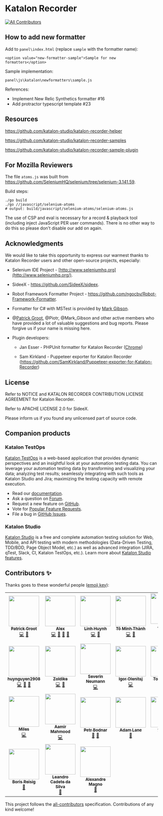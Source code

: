 # Katalon Recorder
<!-- ALL-CONTRIBUTORS-BADGE:START - Do not remove or modify this section -->
[![All Contributors](https://img.shields.io/badge/all_contributors-24-orange.svg?style=flat-square)](#contributors-)
<!-- ALL-CONTRIBUTORS-BADGE:END -->

## How to add new formatter

Add to `panel\index.html` (replace `sample` with the formatter name):

```
<option value="new-formatter-sample">Sample for new formatters</option>
```

Sample implementation:
```
panel\js\katalon\newformatters\sample.js
```

References:
* Implement New Relic Synthetics formatter #16
* Add protractor typescript template #23

## Resources

https://github.com/katalon-studio/katalon-recorder-helper

https://github.com/katalon-studio/katalon-recorder-samples

https://github.com/katalon-studio/katalon-recorder-sample-plugin

## For Mozilla Reviewers

The file `atoms.js` was built from https://github.com/SeleniumHQ/selenium/tree/selenium-3.141.59.

Build steps:
```
./go build
./go //javascript/selenium-atoms
# output: build/javascript/selenium-atoms/selenium-atoms.js
```

The use of CSP and eval is necessary for a record & playback tool (including inject JavaScript PER user commands). There is no other way to do this so please don't disable our add on again.

## Acknowledgments

We would like to take this opportunity to express our warmest thanks to Katalon Recorder users and other open-source projects, especially:

* Selenium IDE Project - [http://www.seleniumhq.org](http://www.seleniumhq.org/).

* SideeX - https://github.com/SideeX/sideex.

* Robot Framework Formatter Project - https://github.com/ngocbv/Robot-Framework-Formatter.

* Formatter for C# with MSTest is provided by [Mark Gibson](https://forum.katalon.com/discussion/4209/export-to-c-with-webdriver-and-mstest).

* @[Patrick Groot](https://github.com/pgroot91), @Piotr, @Mark_Gibson and other active members who have provided a lot of valuable suggestions and bug reports. Please forgive us if your name is missing here.

* Plugin developers:

  * Jan Esser - PHPUnit formatter for Katalon Recorder ([Chrome](https://chrome.google.com/webstore/detail/phpunit-formatter-for-kat/gelokgfkbnkkcdbokielchgpfnphoalk?utm_source=chrome-ntp-icon))

  * Sam Kirkland - Puppeteer exporter for Katalon Recorder (https://github.com/SamKirkland/Puppeteer-exporter-for-Katalon-Recorder)

## License

Refer to NOTICE and KATALON RECORDER CONTRIBUTION LICENSE AGREEMENT for Katalon Recorder.

Refer to APACHE LICENSE 2.0 for SideeX.

Please inform us if you found any unlicensed part of source code.

## Companion products

### Katalon TestOps

[Katalon TestOps](https://analytics.katalon.com) is a web-based application that provides dynamic perspectives and an insightful look at your automation testing data. You can leverage your automation testing data by transforming and visualizing your data; analyzing test results; seamlessly integrating with such tools as Katalon Studio and Jira; maximizing the testing capacity with remote execution.

* Read our [documentation](https://docs.katalon.com/katalon-analytics/docs/overview.html).
* Ask a question on [Forum](https://forum.katalon.com/categories/katalon-analytics).
* Request a new feature on [GitHub](CONTRIBUTING.md).
* Vote for [Popular Feature Requests](https://github.com/katalon-analytics/katalon-analytics/issues?q=is%3Aopen+is%3Aissue+label%3Afeature-request+sort%3Areactions-%2B1-desc).
* File a bug in [GitHub Issues](https://github.com/katalon-analytics/katalon-analytics/issues).

### Katalon Studio
[Katalon Studio](https://www.katalon.com) is a free and complete automation testing solution for Web, Mobile, and API testing with modern methodologies (Data-Driven Testing, TDD/BDD, Page Object Model, etc.) as well as advanced integration (JIRA, qTest, Slack, CI, Katalon TestOps, etc.). Learn more about [Katalon Studio features](https://www.katalon.com/features/).

## Contributors ✨

Thanks goes to these wonderful people ([emoji key](https://allcontributors.org/docs/en/emoji-key)):

<!-- ALL-CONTRIBUTORS-LIST:START - Do not remove or modify this section -->
<!-- prettier-ignore-start -->
<!-- markdownlint-disable -->
<table>
  <tr>
    <td align="center"><a href="https://patrickgroot.com/"><img src="https://avatars.githubusercontent.com/u/6934501?v=4?s=100" width="100px;" alt=""/><br /><sub><b>Patrick Groot</b></sub></a><br /><a href="https://github.com/katalon-studio/katalon-recorder/commits?author=pgroot91" title="Code">💻</a> <a href="#question-pgroot91" title="Answering Questions">💬</a></td>
    <td align="center"><a href="https://github.com/devalex88"><img src="https://avatars.githubusercontent.com/u/36872529?v=4?s=100" width="100px;" alt=""/><br /><sub><b>Alex</b></sub></a><br /><a href="https://github.com/katalon-studio/katalon-recorder/commits?author=devalex88" title="Code">💻</a> <a href="#maintenance-devalex88" title="Maintenance">🚧</a> <a href="#question-devalex88" title="Answering Questions">💬</a> <a href="https://github.com/katalon-studio/katalon-recorder/pulls?q=is%3Apr+reviewed-by%3Adevalex88" title="Reviewed Pull Requests">👀</a></td>
    <td align="center"><a href="https://github.com/linhhuynhtruc"><img src="https://avatars.githubusercontent.com/u/44353766?v=4?s=100" width="100px;" alt=""/><br /><sub><b>Linh Huynh</b></sub></a><br /><a href="https://github.com/katalon-studio/katalon-recorder/commits?author=linhhuynhtruc" title="Code">💻</a> <a href="#maintenance-linhhuynhtruc" title="Maintenance">🚧</a></td>
    <td align="center"><a href="https://dafuqisthatblog.wordpress.com/"><img src="https://avatars.githubusercontent.com/u/16775806?v=4?s=100" width="100px;" alt=""/><br /><sub><b>Tô Minh Thành</b></sub></a><br /><a href="https://github.com/katalon-studio/katalon-recorder/commits?author=minhthanh3145" title="Code">💻</a> <a href="#maintenance-minhthanh3145" title="Maintenance">🚧</a></td>
    <td align="center"><a href="https://github.com/anthonybriand"><img src="https://avatars.githubusercontent.com/u/1897855?v=4?s=100" width="100px;" alt=""/><br /><sub><b>Anthony BRIAND</b></sub></a><br /><a href="https://github.com/katalon-studio/katalon-recorder/commits?author=anthonybriand" title="Code">💻</a></td>
    <td align="center"><a href="https://github.com/sonpham96"><img src="https://avatars.githubusercontent.com/u/18463816?v=4?s=100" width="100px;" alt=""/><br /><sub><b>sonpham96</b></sub></a><br /><a href="https://github.com/katalon-studio/katalon-recorder/commits?author=sonpham96" title="Code">💻</a> <a href="#maintenance-sonpham96" title="Maintenance">🚧</a></td>
    <td align="center"><a href="https://github.com/UpUpDwnDwnLftRt"><img src="https://avatars.githubusercontent.com/u/20846401?v=4?s=100" width="100px;" alt=""/><br /><sub><b>Mark</b></sub></a><br /><a href="https://github.com/katalon-studio/katalon-recorder/commits?author=UpUpDwnDwnLftRt" title="Code">💻</a> <a href="#question-UpUpDwnDwnLftRt" title="Answering Questions">💬</a> <a href="https://github.com/katalon-studio/katalon-recorder/issues?q=author%3AUpUpDwnDwnLftRt" title="Bug reports">🐛</a></td>
  </tr>
  <tr>
    <td align="center"><a href="https://github.com/huynguyen2908"><img src="https://avatars.githubusercontent.com/u/25784067?v=4?s=100" width="100px;" alt=""/><br /><sub><b>huynguyen2908</b></sub></a><br /><a href="https://github.com/katalon-studio/katalon-recorder/commits?author=huynguyen2908" title="Code">💻</a> <a href="#maintenance-huynguyen2908" title="Maintenance">🚧</a> <a href="https://github.com/katalon-studio/katalon-recorder/pulls?q=is%3Apr+reviewed-by%3Ahuynguyen2908" title="Reviewed Pull Requests">👀</a></td>
    <td align="center"><a href="https://github.com/zoldike-gh"><img src="https://avatars.githubusercontent.com/u/55282625?v=4?s=100" width="100px;" alt=""/><br /><sub><b>Zoldike</b></sub></a><br /><a href="https://github.com/katalon-studio/katalon-recorder/commits?author=zoldike-gh" title="Code">💻</a> <a href="#question-zoldike-gh" title="Answering Questions">💬</a></td>
    <td align="center"><a href="http://www.svrnm.de/"><img src="https://avatars.githubusercontent.com/u/1519757?v=4?s=100" width="100px;" alt=""/><br /><sub><b>Severin Neumann</b></sub></a><br /><a href="https://github.com/katalon-studio/katalon-recorder/commits?author=svrnm" title="Code">💻</a></td>
    <td align="center"><a href="https://www.olenitsj.com/"><img src="https://avatars.githubusercontent.com/u/31991339?v=4?s=100" width="100px;" alt=""/><br /><sub><b>Igor Olenitsj</b></sub></a><br /><a href="https://github.com/katalon-studio/katalon-recorder/commits?author=olenitsj" title="Code">💻</a></td>
    <td align="center"><a href="https://github.com/reyelts"><img src="https://avatars.githubusercontent.com/u/34944431?v=4?s=100" width="100px;" alt=""/><br /><sub><b>Tony Reyelts</b></sub></a><br /><a href="https://github.com/katalon-studio/katalon-recorder/commits?author=reyelts" title="Code">💻</a></td>
    <td align="center"><a href="https://github.com/dt-mafe"><img src="https://avatars.githubusercontent.com/u/23524331?v=4?s=100" width="100px;" alt=""/><br /><sub><b>Manuel Feichter</b></sub></a><br /><a href="https://github.com/katalon-studio/katalon-recorder/commits?author=dt-mafe" title="Code">💻</a></td>
    <td align="center"><a href="https://github.com/tanben"><img src="https://avatars.githubusercontent.com/u/3752614?v=4?s=100" width="100px;" alt=""/><br /><sub><b>Ben Tan</b></sub></a><br /><a href="https://github.com/katalon-studio/katalon-recorder/commits?author=tanben" title="Code">💻</a></td>
  </tr>
  <tr>
    <td align="center"><a href="https://mileslin.github.io/"><img src="https://avatars.githubusercontent.com/u/6435369?v=4?s=100" width="100px;" alt=""/><br /><sub><b>Miles</b></sub></a><br /><a href="https://github.com/katalon-studio/katalon-recorder/commits?author=MilesLin" title="Code">💻</a></td>
    <td align="center"><a href="http://www.aalasolutions.com/"><img src="https://avatars.githubusercontent.com/u/1493178?v=4?s=100" width="100px;" alt=""/><br /><sub><b>Aamir Mahmood</b></sub></a><br /><a href="https://github.com/katalon-studio/katalon-recorder/commits?author=aalasolutions" title="Code">💻</a></td>
    <td align="center"><a href="https://programmedbycoincidence.blogspot.com/"><img src="https://avatars.githubusercontent.com/u/12137106?v=4?s=100" width="100px;" alt=""/><br /><sub><b>Petr Bodnar</b></sub></a><br /><a href="#question-pbodnar" title="Answering Questions">💬</a> <a href="https://github.com/katalon-studio/katalon-recorder/issues?q=author%3Apbodnar" title="Bug reports">🐛</a></td>
    <td align="center"><a href="https://www.linkedin.com/in/adam-lane-columbus-ohio/"><img src="https://avatars.githubusercontent.com/u/10150394?v=4?s=100" width="100px;" alt=""/><br /><sub><b>Adam Lane</b></sub></a><br /><a href="#question-alane019" title="Answering Questions">💬</a></td>
    <td align="center"><a href="http://blog.miniasp.com/"><img src="https://avatars.githubusercontent.com/u/88981?v=4?s=100" width="100px;" alt=""/><br /><sub><b>Will 保哥</b></sub></a><br /><a href="https://github.com/katalon-studio/katalon-recorder/pulls?q=is%3Apr+reviewed-by%3Adoggy8088" title="Reviewed Pull Requests">👀</a></td>
    <td align="center"><a href="https://github.com/AycaGozel"><img src="https://avatars.githubusercontent.com/u/53177426?v=4?s=100" width="100px;" alt=""/><br /><sub><b>AycaGozel</b></sub></a><br /><a href="https://github.com/katalon-studio/katalon-recorder/issues?q=author%3AAycaGozel" title="Bug reports">🐛</a></td>
    <td align="center"><a href="https://liyinchigithub.github.io/archives/"><img src="https://avatars.githubusercontent.com/u/19643260?v=4?s=100" width="100px;" alt=""/><br /><sub><b>Jack LI</b></sub></a><br /><a href="https://github.com/katalon-studio/katalon-recorder/issues?q=author%3Aliyinchigithub" title="Bug reports">🐛</a></td>
  </tr>
  <tr>
    <td align="center"><a href="https://www.boris.ca/"><img src="https://avatars.githubusercontent.com/u/7527307?v=4?s=100" width="100px;" alt=""/><br /><sub><b>Boris Reisig</b></sub></a><br /><a href="https://github.com/katalon-studio/katalon-recorder/issues?q=author%3Abreisig" title="Bug reports">🐛</a></td>
    <td align="center"><a href="https://leandrocadetedasilva.blogspot.com/"><img src="https://avatars.githubusercontent.com/u/6534768?v=4?s=100" width="100px;" alt=""/><br /><sub><b>Leandro Cadete da Silva</b></sub></a><br /><a href="https://github.com/katalon-studio/katalon-recorder/issues?q=author%3Aleandrocadete" title="Bug reports">🐛</a></td>
    <td align="center"><a href="https://github.com/alexandremsouza1"><img src="https://avatars.githubusercontent.com/u/38253342?v=4?s=100" width="100px;" alt=""/><br /><sub><b>Alexandre Magno</b></sub></a><br /><a href="https://github.com/katalon-studio/katalon-recorder/issues?q=author%3Aalexandremsouza1" title="Bug reports">🐛</a></td>
  </tr>
</table>

<!-- markdownlint-restore -->
<!-- prettier-ignore-end -->

<!-- ALL-CONTRIBUTORS-LIST:END -->

This project follows the [all-contributors](https://github.com/all-contributors/all-contributors) specification. Contributions of any kind welcome!